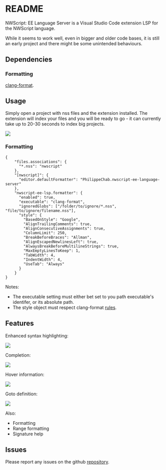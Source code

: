# README

NWScript: EE Language Server is a Visual Studio Code extension LSP for the NWScript language.

While it seems to work well, even in bigger and older code bases, it is still an early project and there might be some unintended behaviours.

## Dependencies

### Formatting

[clang-format](https://clang.llvm.org/docs/ClangFormat.html).

## Usage

Simply open a project with nss files and the extension installed. The extension will index your files and you will be ready to go - it can currently take up to 20-30 seconds to index big projects.

![](https://i.imgur.com/DKn8znH.png)

### Formatting

```
{
    "files.associations": {
      "*.nss": "nwscript"
    },
    "[nwscript]": {
      "editor.defaultFormatter": "PhilippeChab.nwscript-ee-language-server"
    },
    "nwscript-ee-lsp.formatter": {
      "enabled": true,
      "executable": "clang-format",
      "ignoredGlobs": ["/folder/to/ignore/*.nss", "file/to/ignore/filename.nss"],
      "style": {
        "BasedOnStyle": "Google",
        "AlignTrailingComments": true,
        "AlignConsecutiveAssignments": true,
        "ColumnLimit": 250,
        "BreakBeforeBraces": "Allman",
        "AlignEscapedNewlinesLeft": true,
        "AlwaysBreakBeforeMultilineStrings": true,
        "MaxEmptyLinesToKeep": 1,
        "TabWidth": 4,
        "IndentWidth": 4,
        "UseTab": "Always"
      }
    }
}
```

Notes:

- The executable setting must either bet set to you path executable's identifer, or its absolute path.
- The style object must respect clang-format [rules](https://clang.llvm.org/docs/ClangFormatStyleOptions.html).

## Features

Enhanced syntax highlighting:

![](https://i.imgur.com/A78xmBR.png)

Completion:

![](https://i.imgur.com/Iet1Lul.gif)

Hover information:

![](https://i.imgur.com/ZARVTQs.gif)

Goto definition:

![](https://i.imgur.com/vR13onI.gif)

Also:

- Formatting
- Range formatting
- Signature help

## Issues

Please report any issues on the github [repository](https://github.com/PhilippeChab/nwscript-ee-language-server/issues).
